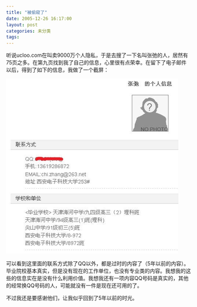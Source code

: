 ```yaml
---
title: "被偷窥了"
date: 2005-12-26 16:17:00
layout: post
categories: 未分类
tags: 
---
```


听说ucloo.com在叫卖9000万个人隐私，于是去搜了一下名叫张弛的人，居然有75页之多。在第九页找到我了自己的信息，心里很有点荣幸。在留下了电子邮件以后，得到了如下的信息，我做了一个截屏：

![](/images/2010/04/beitoukui.jpg) 

可以看到这里面的联系方式除了QQ以外，都是过时的内容了（5年以前的内容）。毕业院校基本真实，但是没有现在的工作单位，也没有专业类的内容。我想我的这些的信息实在是没有什么利用价值。我想我还有一项内容QQ号码是真实的，其他的经常换QQ号码的人，可能就没有一件是现在还可用的了。

不过我还是要感谢他们，让我似乎回到了5年以前的时光。